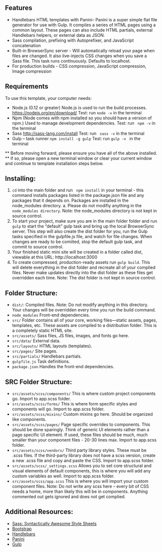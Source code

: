 ## Features

-	Handlebars HTML templates with Panini– Panini is a super simple flat file generator for use with Gulp. It compiles a series of HTML pages using a common layout. These pages can also include HTML partials, external Handlebars helpers, or external data as JSON.
-	Sass compilation, prefixing with Autoprefixer, and JavaScript concatenation
-	Built-in BrowserSync server - Will automatically reload your page when files are changed. It also live-injects CSS changes when you save a Sass file. This task runs continuously. Defaults to localhost. 
-	For production builds - CSS compression, JavaScript compression, Image compression


## Requirements

To use this template, your computer needs:

-	Node.js (0.12 or greater) Node.js is used to run the build processes. https://nodejs.org/en/download/ 
	Test: run ` node -v ` in the terminal
-	Npm (Node comes with npm installed so you should have a version of npm.) Used to manage development dependencies.
	Test: run ` npm -v`  in the terminal
-	Sass http://sass-lang.com/install 
	Test: run ` sass -v`  in the terminal
-	Gulp – task runner
	`npm install -g gulp`
	Test: run `gulp -v ` in the terminal

** Before moving forward, please ensure you have all of the above installed. ** if so, please open a new terminal window or clear your current window and continue to template installation steps below. 


## Installing:

1.	` cd `  into the main folder and run ` npm install`  in your terminal - this command installs packages listed in the package.json file and any packages that it depends on. Packages are installed in the node_modules directory. 
a.	Please do not modifiy anything in the `node_modules directory`. Note: the node_modules directory is not kept in source control. 
2.	To start your project, make sure you are in the main folder folder and run ` gulp `  to start the “default” gulp task and bring up the local BrowserSync server. This step will also create the dist folder for you, run the Gulp tasks specified in the gulpfile.js file, and watch for file changes. When changes are ready to be comiited, stop the default gulp task, and commit to source control. 
3.	Your finished static mini site will be created in a folder called dist, viewable at this URL:
http://localhost:3000 
4.	To create compressed, production-ready assets run `gulp build`. This will delete everything in the dist folder and recreate all of your complied files. Never make updates directly into the dist folder as these files get overridden each time. Note: The dist folder is not kept in source control. 


## Folder Structure:

- `dist/`: Compiled files. Note: Do not modify anything in this directory. Your changes will be overridden every time you run the build command. 
- `node_modules` Front-end dependencies.
- `src/` Folder contains all of your core, working files—static assets, pages, templates, etc. These assets are compiled to a distribution folder. This is a completely static HTML site. 
- `src/assets/` Sass files, JS files, images, and fonts go here.
- `src/data/` External data.
- `src/layouts/` HTML layouts (templates).
- `src/pages/` Site pages.
- `src/partials/` Handlebars partials.
- `gulpfile.js` Task definitions.
- `package.json` Handles the front-end dependencies.



## SRC Folder Structure:

- `src/assets/scss/components/` This is where custom project components go. Import to app.scss folder.
- `src/assets/scss/forms/` This is where form specific styles and components will go. Import to app.scss folder.
- `src/assets/scss/mixins/` Custom mixins go here. Should be organized like components. 
- `src/assets/scss/pages/` Page specific overrides to components. This should be done sparingly. Think of generic UI elements rather than a page specific UI element. If used, these files should be much, much smaller than your component files -  20-30 lines max. Import to app.scss folder.
- `src/assets/scss/vendors/` Third party library styles. These must be .scss files. If the third-party library does not have a scss version, create a new .scss file and copy and paste the CSS. Import to app.scss folder.
- `src/assets/scss/_settings.scss` Allows you to set core structural and visual elements of default components, this is where you will add any custom variables as well. Import to app.scss folder.
- `src/assets/scss/app.scss` This is where you will import your custom component files. Note: Do not write any scss here – every bit of CSS needs a home, more than likely this will be in components. Anything commented out gets ignored and does not get complied.


## Additional Resources:
- [Sass: Syntactically Awesome Style Sheets](http://sass-lang.com/)
- [Bootstrap](https://getbootstrap.com/)
- [Handlebars](http://handlebarsjs.com/)
- [Panini](https://github.com/zurb/panini) 
- [Gulp](https://gulpjs.org/getting-started)
